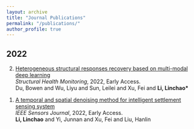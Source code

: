 ```yaml
---
layout: archive
title: "Journal Publications"
permalink: "/publications/"
author_profile: true
---
```


<!--
{% if author.googlescholar %}
  You can also find my articles on <u><a href="{{author.googlescholar}}">my Google Scholar profile</a>.</u>
{% endif %}

{% include base_path %}

{% for post in site.publications reversed %}
  {% include archive-single.html %}
{% endfor %}
-->

  

<h2>2022</h2>
<ol reversed>
  <li>
    <p><a href="https://journals.sagepub.com/doi/abs/10.1177/14759217221094499">Heterogeneous structural responses recovery based on multi-modal deep learning</a> <br>
      <em>Structural Health Monitoring</em>, 2022, Early Access.<br>
      Du, Bowen and Wu, Liyu and Sun, Leilei and Xu, Fei and <b>Li, Linchao*</b><br>

  <li>
    <p><a href="https://ieeexplore.ieee.org/abstract/document/9762328/">A temporal and spatial denoising method for intelligent settlement sensing system</a> <br>
      <em>IEEE Sensors Journal</em>, 2022, Early Access.<br>
      <b>Li, Linchao</b> and Yi, Junnan and Xu, Fei and Liu, Hanlin


